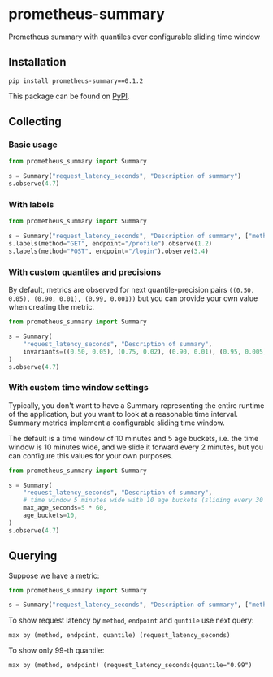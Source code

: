 # prometheus-summary
Prometheus summary with quantiles over configurable sliding time window

## Installation

```
pip install prometheus-summary==0.1.2
```
This package can be found on [PyPI](https://pypi.org/project/prometheus-summary/).

## Collecting

### Basic usage

```python
from prometheus_summary import Summary

s = Summary("request_latency_seconds", "Description of summary")
s.observe(4.7)
```

### With labels

```python
from prometheus_summary import Summary

s = Summary("request_latency_seconds", "Description of summary", ["method", "endpoint"])
s.labels(method="GET", endpoint="/profile").observe(1.2)
s.labels(method="POST", endpoint="/login").observe(3.4)
```

### With custom quantiles and precisions

By default, metrics are observed for next quantile-precision pairs
`((0.50, 0.05), (0.90, 0.01), (0.99, 0.001))`
but you can provide your own value when creating the metric.

```python
from prometheus_summary import Summary

s = Summary(
    "request_latency_seconds", "Description of summary",
    invariants=((0.50, 0.05), (0.75, 0.02), (0.90, 0.01), (0.95, 0.005), (0.99, 0.001)),
)
s.observe(4.7)
```

### With custom time window settings

Typically, you don't want to have a Summary representing the entire runtime of the application,
but you want to look at a reasonable time interval. Summary metrics implement a configurable sliding time window.

The default is a time window of 10 minutes and 5 age buckets, i.e. the time window is 10 minutes wide, and
we slide it forward every 2 minutes, but you can configure this values for your own purposes.

```python
from prometheus_summary import Summary

s = Summary(
    "request_latency_seconds", "Description of summary",
    # time window 5 minutes wide with 10 age buckets (sliding every 30 seconds)
    max_age_seconds=5 * 60,
    age_buckets=10,
)
s.observe(4.7)
```

## Querying

Suppose we have a metric:

```python
from prometheus_summary import Summary

s = Summary("request_latency_seconds", "Description of summary", ["method", "endpoint"])
```

To show request latency by `method`, `endpoint` and `quntile` use next query:
```
max by (method, endpoint, quantile) (request_latency_seconds)
```

To show only 99-th quantile:
```
max by (method, endpoint) (request_latency_seconds{quantile="0.99")
```
